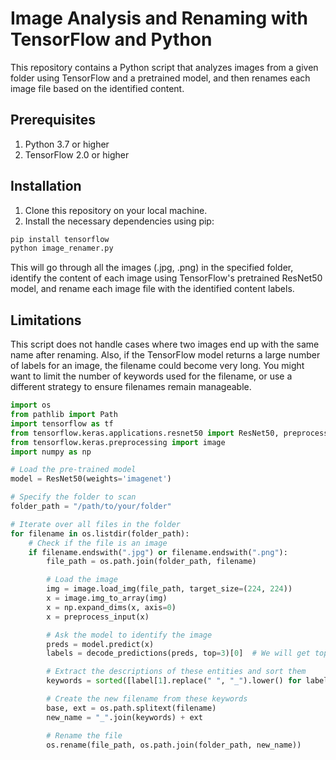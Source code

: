 # Image Analysis and Renaming with TensorFlow and Python

This repository contains a Python script that analyzes images from a given folder using TensorFlow and a pretrained model, and then renames each image file based on the identified content.

## Prerequisites

1. Python 3.7 or higher
2. TensorFlow 2.0 or higher

## Installation

1. Clone this repository on your local machine.
2. Install the necessary dependencies using pip:

```bash
pip install tensorflow
python image_renamer.py
```

This will go through all the images (.jpg, .png) in the specified folder, identify the content of each image using TensorFlow's pretrained ResNet50 model, and rename each image file with the identified content labels.

## Limitations

This script does not handle cases where two images end up with the same name after renaming. Also, if the TensorFlow model returns a large number of labels for an image, the filename could become very long. You might want to limit the number of keywords used for the filename, or use a different strategy to ensure filenames remain manageable.

```python
import os
from pathlib import Path
import tensorflow as tf
from tensorflow.keras.applications.resnet50 import ResNet50, preprocess_input, decode_predictions
from tensorflow.keras.preprocessing import image
import numpy as np

# Load the pre-trained model
model = ResNet50(weights='imagenet')

# Specify the folder to scan
folder_path = "/path/to/your/folder"

# Iterate over all files in the folder
for filename in os.listdir(folder_path):
    # Check if the file is an image
    if filename.endswith(".jpg") or filename.endswith(".png"):
        file_path = os.path.join(folder_path, filename)

        # Load the image
        img = image.load_img(file_path, target_size=(224, 224))
        x = image.img_to_array(img)
        x = np.expand_dims(x, axis=0)
        x = preprocess_input(x)

        # Ask the model to identify the image
        preds = model.predict(x)
        labels = decode_predictions(preds, top=3)[0]  # We will get top 3 predictions

        # Extract the descriptions of these entities and sort them
        keywords = sorted([label[1].replace(" ", "_").lower() for label in labels])

        # Create the new filename from these keywords
        base, ext = os.path.splitext(filename)
        new_name = "_".join(keywords) + ext

        # Rename the file
        os.rename(file_path, os.path.join(folder_path, new_name))
```


